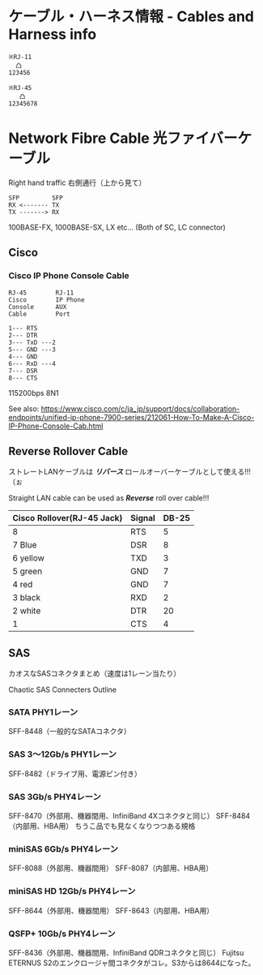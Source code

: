 # ケーブル・ハーネス情報 - Cables and Harness info

```
※RJ-11
  凸
123456

※RJ-45
   凸
12345678
```

# Network Fibre Cable 光ファイバーケーブル
Right hand traffic 右側通行（上から見て）
```
SFP         SFP
RX <------- TX
TX -------> RX
```
100BASE-FX, 1000BASE-SX, LX etc... (Both of SC, LC connector)
## Cisco
### Cisco IP Phone Console Cable
```
RJ-45        RJ-11
Cisco        IP Phone
Console      AUX
Cable        Port

1--- RTS
2--- DTR
3--- TxD ---2
5--- GND ---3
4--- GND
6--- RxD ---4
7--- DSR
8--- CTS
```
115200bps 8N1

See also: https://www.cisco.com/c/ja_jp/support/docs/collaboration-endpoints/unified-ip-phone-7900-series/212061-How-To-Make-A-Cisco-IP-Phone-Console-Cab.html

## Reverse Rollover Cable
ストレートLANケーブルは ___リバース___ ロールオーバーケーブルとして使える!!!（ぉ

Straight LAN cable can be used as ___Reverse___ roll over cable!!!

| Cisco Rollover(RJ-45 Jack) | Signal | DB-25 |
|----------------------------|--------|-------|
| 8                          | RTS    |    5  |
| 7 Blue                     | DSR    |    8  |
| 6 yellow                   | TXD    |    3  |
| 5 green                    | GND    |    7  |
| 4 red                      | GND    |    7  |
| 3 black                    | RXD    |    2  |
| 2 white                    | DTR    |    20 |
| 1                          | CTS    |    4  |

## SAS
カオスなSASコネクタまとめ（速度は1レーン当たり）

Chaotic SAS Connecters Outline

### SATA PHY1レーン
SFF-8448（一般的なSATAコネクタ）

### SAS 3～12Gb/s PHY1レーン
SFF-8482（ドライブ用、電源ピン付き）

### SAS 3Gb/s PHY4レーン
SFF-8470（外部用、機器間用、InfiniBand 4Xコネクタと同じ）
SFF-8484（内部用、HBA用）
ちうこ品でも見なくなりつつある規格

### miniSAS 6Gb/s PHY4レーン
SFF-8088（外部用、機器間用）
SFF-8087（内部用、HBA用）

### miniSAS HD 12Gb/s PHY4レーン
SFF-8644（外部用、機器間用）
SFF-8643（内部用、HBA用）

### QSFP+ 10Gb/s PHY4レーン
SFF-8436（外部用、機器間用、InfiniBand QDRコネクタと同じ）
Fujitsu ETERNUS S2のエンクロージャ間コネクタがコレ。S3からは8644になった。
